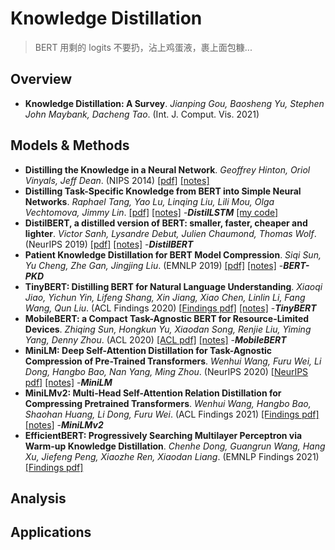 # Knowledge Distillation
> BERT 用剩的 logits 不要扔，沾上鸡蛋液，裹上面包糠...

## Overview
* **Knowledge Distillation: A Survey**.  *Jianping Gou, Baosheng Yu, Stephen John Maybank, Dacheng Tao*.  (Int. J. Comput. Vis. 2021)
## Models & Methods
* **Distilling the Knowledge in a Neural Network**.  *Geoffrey Hinton, Oriol Vinyals, Jeff Dean*.  (NIPS 2014)  [[pdf]](https://arxiv.org/pdf/1503.02531v1.pdf)  [[notes]](https://github.com/HJHGJGHHG/NLPPapers/tree/main/Edge%20intelligence%EF%BC%88NLP%EF%BC%89/Knowledge%20Distillation/Distilling%20the%20Knowledge%20in%20a%20Neural%20Network)
* **Distilling Task-Specific Knowledge from BERT into Simple Neural Networks**.  *Raphael Tang, Yao Lu, Linqing Liu, Lili Mou, Olga Vechtomova, Jimmy Lin*.  [[pdf]](https://arxiv.org/pdf/1903.12136v1.pdf)  [[notes]](https://github.com/HJHGJGHHG/NLPPapers/tree/main/Edge%20intelligence%EF%BC%88NLP%EF%BC%89/Knowledge%20Distillation/DistilLSTM)  -***DistilLSTM***  [[my code]](https://github.com/HJHGJGHHG/NLPPapers/tree/main/Edge%20intelligence%EF%BC%88NLP%EF%BC%89/Knowledge%20Distillation/DistilLSTM/code)
* **DistilBERT, a distilled version of BERT: smaller, faster, cheaper and lighter**.  *Victor Sanh, Lysandre Debut, Julien Chaumond, Thomas Wolf*.  (NeurIPS 2019)  [[pdf]](https://arxiv.org/pdf/1910.01108v4.pdf)  [[notes]](https://github.com/HJHGJGHHG/NLPPapers/tree/main/Edge%20intelligence%EF%BC%88NLP%EF%BC%89/Knowledge%20Distillation/DistilBERT)  -***DistilBERT***
* **Patient Knowledge Distillation for BERT Model Compression**.  *Siqi Sun, Yu Cheng, Zhe Gan, Jingjing Liu*.  (EMNLP 2019)  [[pdf]](https://arxiv.org/pdf/1908.09355.pdf)  [[notes]](https://github.com/HJHGJGHHG/NLPPapers/tree/main/Edge%20intelligence%EF%BC%88NLP%EF%BC%89/Knowledge%20Distillation/BERT-PKD)  -***BERT-PKD***
* **TinyBERT: Distilling BERT for Natural Language Understanding**.  *Xiaoqi Jiao, Yichun Yin, Lifeng Shang, Xin Jiang, Xiao Chen, Linlin Li, Fang Wang, Qun Liu*.  (ACL Findings 2020)  [[Findings pdf]](https://aclanthology.org/2020.findings-emnlp.372.pdf)  [[notes]](https://github.com/HJHGJGHHG/NLPPapers/tree/main/Edge%20intelligence%EF%BC%88NLP%EF%BC%89/Knowledge%20Distillation/TinyBERT)  -***TinyBERT***
* **MobileBERT: a Compact Task-Agnostic BERT for Resource-Limited Devices**.  *Zhiqing Sun, Hongkun Yu, Xiaodan Song, Renjie Liu, Yiming Yang, Denny Zhou*.  (ACL 2020)  [[ACL pdf]](https://aclanthology.org/2020.acl-main.195.pdf)  [[notes]](https://github.com/HJHGJGHHG/NLPPapers/tree/main/Edge%20intelligence%EF%BC%88NLP%EF%BC%89/Knowledge%20Distillation/MobileBERT)  -***MobileBERT***
* **MiniLM: Deep Self-Attention Distillation for Task-Agnostic Compression of Pre-Trained Transformers**.  *Wenhui Wang, Furu Wei, Li Dong, Hangbo Bao, Nan Yang, Ming Zhou*.  (NeurIPS 2020)  [[NeurIPS pdf]](https://proceedings.neurips.cc//paper/2020/file/3f5ee243547dee91fbd053c1c4a845aa-Paper.pdf)  [[notes]](https://github.com/HJHGJGHHG/NLPPapers/tree/main/Edge%20intelligence%EF%BC%88NLP%EF%BC%89/Knowledge%20Distillation/MiniLM)  -***MiniLM***
* **MiniLMv2: Multi-Head Self-Attention Relation Distillation for Compressing Pretrained Transformers**.  *Wenhui Wang, Hangbo Bao, Shaohan Huang, Li Dong, Furu Wei*.  (ACL Findings 2021)  [[Findings pdf]](https://aclanthology.org/2021.findings-acl.188.pdf)  [[notes]](https://github.com/HJHGJGHHG/NLPPapers/tree/main/Edge%20intelligence%EF%BC%88NLP%EF%BC%89/Knowledge%20Distillation/MiniLMv2)  -***MiniLMv2***
* **EfficientBERT: Progressively Searching Multilayer Perceptron via Warm-up Knowledge Distillation**.  *Chenhe Dong, Guangrun Wang, Hang Xu, Jiefeng Peng, Xiaozhe Ren, Xiaodan Liang*.  (EMNLP Findings 2021)  [[Findings pdf]](https://aclanthology.org/2021.findings-emnlp.123.pdf)  

## Analysis

## Applications

